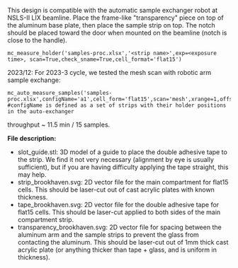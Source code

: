 This design is compatible with the automatic sample exchanger robot at NSLS-II LIX beamline. Place the frame-like "transparency" piece on top of the aluminum base plate, then place the sample strip on top. The notch should be placed toward the door when mounted on the beamline (notch is close to the handle).
```
mc_measure_holder('samples-proc.xlsx','<strip name>',exp=<exposure time>, scan=True,check_sname=True,cell_format='flat15')
```
2023/12: For 2023-3 cycle, we tested the mesh scan with robotic arm sample exchange:
```
mc_auto_measure_samples('samples-proc.xlsx',configName='a1',cell_form='flat15',scan='mesh',xrange=1,offset_y=0.5) #configName is defined as a set of strips with their holder positions in the auto-exchanger
```
throughput ~ 11.5 min / 15 samples.

**File description:**

- slot_guide.stl: 3D model of a guide to place the double adhesive tape to the strip. We find it not very necessary (alignment by eye is usually sufficient), but if you are having difficulty applying the tape straight, this may help.
- strip_brookhaven.svg: 2D vector file for the main compartment for flat15 cells. This should be laser-cut out of cast acrylic plates with known thickness.
- tape_brookhaven.svg: 2D vector file for the double adhesive tape for flat15 cells. This should be laser-cut applied to both sides of the main compartment strip.
- transparency_brookhaven.svg: 2D vector file for spacing between the aluminum arm and the sample strips to prevent the glass from contacting the aluminum. This should be laser-cut out of 1mm thick cast acrylic plate (or anything thicker than tape + glass, and is uniform in thickness).

